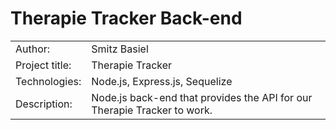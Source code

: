 # Therapie Tracker Back-end

<table>
  <tr>
    <td>Author:</td>
    <td>Smitz Basiel</td>
  </tr>
  <tr>
    <td>Project title:</td>
    <td>Therapie Tracker</td>
  </tr>
  <tr>
    <td>Technologies:</td>
    <td>Node.js, Express.js, Sequelize</td>
  </tr>
  <tr>
    <td>Description:</td>
    <td>
        Node.js back-end that provides the API for our Therapie Tracker to work.
    </td>
  </tr>
</table>
